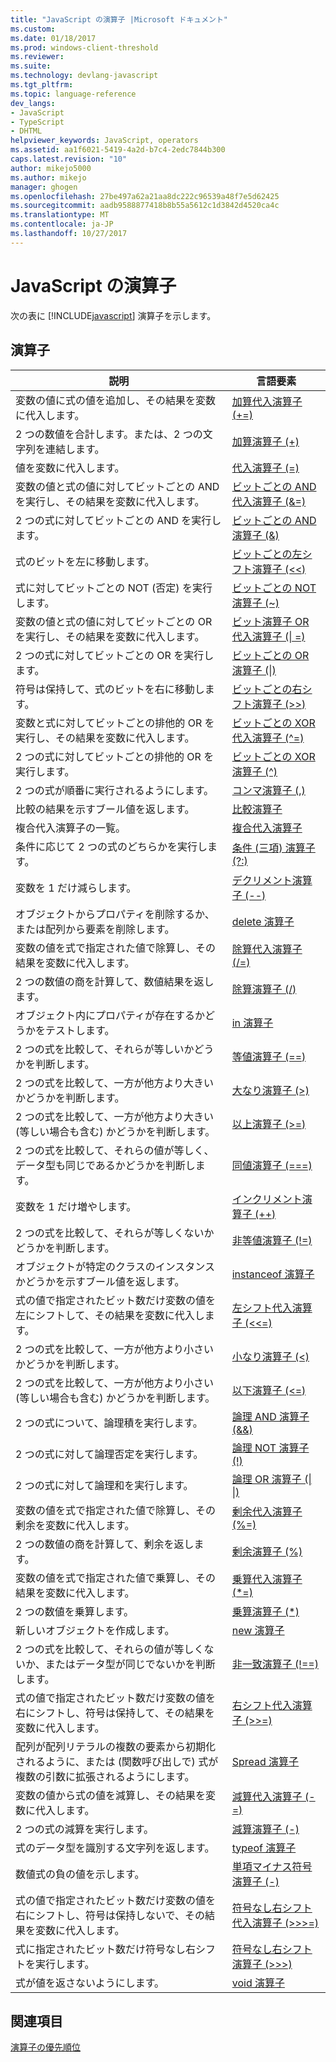 ```yaml
---
title: "JavaScript の演算子 |Microsoft ドキュメント"
ms.custom: 
ms.date: 01/18/2017
ms.prod: windows-client-threshold
ms.reviewer: 
ms.suite: 
ms.technology: devlang-javascript
ms.tgt_pltfrm: 
ms.topic: language-reference
dev_langs:
- JavaScript
- TypeScript
- DHTML
helpviewer_keywords: JavaScript, operators
ms.assetid: aa1f6021-5419-4a2d-b7c4-2edc7844b300
caps.latest.revision: "10"
author: mikejo5000
ms.author: mikejo
manager: ghogen
ms.openlocfilehash: 27be497a62a21aa8dc222c96539a48f7e5d62425
ms.sourcegitcommit: aadb9588877418b8b55a5612c1d3842d4520ca4c
ms.translationtype: MT
ms.contentlocale: ja-JP
ms.lasthandoff: 10/27/2017
---
```

# <a name="javascript-operators"></a>JavaScript の演算子
次の表に [!INCLUDE[javascript](../../javascript/includes/javascript-md.md)] 演算子を示します。  
  
## <a name="operators"></a>演算子  
  
|説明|言語要素|  
|-----------------|----------------------|  
|変数の値に式の値を追加し、その結果を変数に代入します。|[加算代入演算子 (+=)](../../javascript/reference/addition-assignment-operator-decrement-equal-javascript.md)|  
|2 つの数値を合計します。または、2 つの文字列を連結します。|[加算演算子 (+)](../../javascript/reference/addition-operator-decrement-javascript.md)|  
|値を変数に代入します。|[代入演算子 (=)](../../javascript/reference/assignment-operator-decrement-equal-javascript.md)|  
|変数の値と式の値に対してビットごとの AND を実行し、その結果を変数に代入します。|[ビットごとの AND 代入演算子 (&=)](../../javascript/reference/bitwise-and-assignment-operator-decrement-equal-javascript.md)|  
|2 つの式に対してビットごとの AND を実行します。|[ビットごとの AND 演算子 (&)](../../javascript/reference/bitwise-and-operator-decrement-javascript.md)|  
|式のビットを左に移動します。|[ビットごとの左シフト演算子 (<\<)](../../javascript/reference/bitwise-left-shift-operator-decrement-javascript.md)|  
|式に対してビットごとの NOT (否定) を実行します。|[ビットごとの NOT 演算子 (~)](../../javascript/reference/bitwise-not-operator-decrement-tilde-javascript.md)|  
|変数の値と式の値に対してビットごとの OR を実行し、その結果を変数に代入します。|[ビット演算子 OR 代入演算子 (&#124; =)](../../javascript/reference/bitwise-or-assignment-operator-decrement-equal-javascript.md)|  
|2 つの式に対してビットごとの OR を実行します。|[ビットごとの OR 演算子 (&#124;)](../../javascript/reference/bitwise-or-operator-decrement-javascript.md)|  
|符号は保持して、式のビットを右に移動します。|[ビットごとの右シフト演算子 (>>)](../../javascript/reference/bitwise-right-shift-operator-decrement-javascript.md)|  
|変数と式に対してビットごとの排他的 OR を実行し、その結果を変数に代入します。|[ビットごとの XOR 代入演算子 (^=)](../../javascript/reference/bitwise-xor-assignment-operator-decrement-hat-equal-javascript.md)|  
|2 つの式に対してビットごとの排他的 OR を実行します。|[ビットごとの XOR 演算子 (^)](../../javascript/reference/bitwise-xor-operator-decrement-hat-javascript.md)|  
|2 つの式が順番に実行されるようにします。|[コンマ演算子 (,)](../../javascript/reference/comma-operator-decrement-javascript.md)|  
|比較の結果を示すブール値を返します。|[比較演算子](../../javascript/reference/comparison-operators-javascript.md)|  
|複合代入演算子の一覧。|[複合代入演算子](../../javascript/reference/compound-assignment-operators-javascript.md)|  
|条件に応じて 2 つの式のどちらかを実行します。|[条件 (三項) 演算子 (?:)](../../javascript/reference/conditional-ternary-operator-decrement-javascript.md)|  
|変数を 1 だけ減らします。|[デクリメント演算子 (--)](../../javascript/reference/increment-and-decrement-operators-javascript.md)|  
|オブジェクトからプロパティを削除するか、または配列から要素を削除します。|[delete 演算子](../../javascript/reference/delete-operator-decrementjavascript.md)|  
|変数の値を式で指定された値で除算し、その結果を変数に代入します。|[除算代入演算子 (/=)](../../javascript/reference/division-assignment-operator-decrement-equal-javascript.md)|  
|2 つの数値の商を計算して、数値結果を返します。|[除算演算子 (/)](../../javascript/reference/division-operator-decrement-javascript.md)|  
|オブジェクト内にプロパティが存在するかどうかをテストします。|[in 演算子](../../javascript/reference/in-operator-decrementjavascript.md)|  
|2 つの式を比較して、それらが等しいかどうかを判断します。|[等値演算子 (==)](../../javascript/reference/comparison-operators-javascript.md)|  
|2 つの式を比較して、一方が他方より大きいかどうかを判断します。|[大なり演算子 (>)](../../javascript/reference/comparison-operators-javascript.md)|  
|2 つの式を比較して、一方が他方より大きい (等しい場合も含む) かどうかを判断します。|[以上演算子 (>=)](../../javascript/reference/comparison-operators-javascript.md)|  
|2 つの式を比較して、それらの値が等しく、データ型も同じであるかどうかを判断します。|[同値演算子 (===)](../../javascript/reference/comparison-operators-javascript.md)|  
|変数を 1 だけ増やします。|[インクリメント演算子 (++)](../../javascript/reference/increment-and-decrement-operators-javascript.md)|  
|2 つの式を比較して、それらが等しくないかどうかを判断します。|[非等値演算子 (!=)](../../javascript/reference/comparison-operators-javascript.md)|  
|オブジェクトが特定のクラスのインスタンスかどうかを示すブール値を返します。|[instanceof 演算子](../../javascript/reference/instanceof-operator-decrementjavascript.md)|  
|式の値で指定されたビット数だけ変数の値を左にシフトして、その結果を変数に代入します。|[左シフト代入演算子 (<<=)](../../javascript/reference/left-shift-assignment-operator-decrement-equal-javascript.md)|  
|2 つの式を比較して、一方が他方より小さいかどうかを判断します。|[小なり演算子 (<)](../../javascript/reference/comparison-operators-javascript.md)|  
|2 つの式を比較して、一方が他方より小さい (等しい場合も含む) かどうかを判断します。|[以下演算子 (\<=)](../../javascript/reference/comparison-operators-javascript.md)|  
|2 つの式について、論理積を実行します。|[論理 AND 演算子 (&&)](../../javascript/reference/logical-and-operator-decrement-javascript.md)|  
|2 つの式に対して論理否定を実行します。|[論理 NOT 演算子 (!)](../../javascript/reference/logical-not-operator-decrement-exclpt-javascript.md)|  
|2 つの式に対して論理和を実行します。|[論理 OR 演算子 (&#124; &#124;)](../../javascript/reference/logical-or-operator-decrement-javascript.md)|  
|変数の値を式で指定された値で除算し、その剰余を変数に代入します。|[剰余代入演算子 (%=)](../../javascript/reference/modulus-assignment-operator-decrement-javascript.md)|  
|2 つの数値の商を計算して、剰余を返します。|[剰余演算子 (%)](../../javascript/reference/modulus-operator-decrementjavascript.md)|  
|変数の値を式で指定された値で乗算し、その結果を変数に代入します。|[乗算代入演算子 (*=)](../../javascript/reference/multiplication-assignment-operator-decrement-equal-javascript.md)|  
|2 つの数値を乗算します。|[乗算演算子 (*)](../../javascript/reference/multiplication-operator-decrement-javascript.md)|  
|新しいオブジェクトを作成します。|[new 演算子](../../javascript/reference/new-operator-decrementjavascript.md)|  
|2 つの式を比較して、それらの値が等しくないか、またはデータ型が同じでないかを判断します。|[非一致演算子 (!==)](../../javascript/reference/comparison-operators-javascript.md)|  
|式の値で指定されたビット数だけ変数の値を右にシフトし、符号は保持して、その結果を変数に代入します。|[右シフト代入演算子 (>>=)](../../javascript/reference/right-shift-assignment-operator-decrement-equal-javascript.md)|  
|配列が配列リテラルの複数の要素から初期化されるように、または (関数呼び出しで) 式が複数の引数に拡張されるようにします。|[Spread 演算子](../../javascript/reference/spread-operator-decrement-dot-dot-dot-javascript.md)|  
|変数の値から式の値を減算し、その結果を変数に代入します。|[減算代入演算子 (-=)](../../javascript/reference/subtraction-assignment-operator-decrement-equal-javascript.md)|  
|2 つの式の減算を実行します。|[減算演算子 (-)](../../javascript/reference/subtraction-operator-decrement-javascript.md)|  
|式のデータ型を識別する文字列を返します。|[typeof 演算子](../../javascript/reference/typeof-operator-decrementjavascript.md)|  
|数値式の負の値を示します。|[単項マイナス符号演算子 (-)](../../javascript/reference/subtraction-operator-decrement-javascript.md)|  
|式の値で指定されたビット数だけ変数の値を右にシフトし、符号は保持しないで、その結果を変数に代入します。|[符号なし右シフト代入演算子 (>>>=)](../../javascript/reference/unsigned-right-shift-assignment-operator-decrement-equal-javascript.md)|  
|式に指定されたビット数だけ符号なし右シフトを実行します。|[符号なし右シフト演算子 (>>>)](../../javascript/reference/unsigned-right-shift-operator-decrement-javascript.md)|  
|式が値を返さないようにします。|[void 演算子](../../javascript/reference/void-operator-decrementjavascript.md)|  
  
## <a name="see-also"></a>関連項目  
 [演算子の優先順位](../../javascript/operator-subtractprecedence-javascript.md)